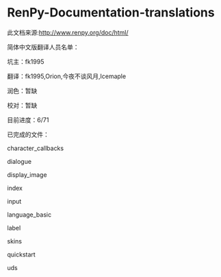 RenPy-Documentation-translations
================================
此文档来源:http://www.renpy.org/doc/html/

简体中文版翻译人员名单：

坑主：fk1995

翻译：fk1995,Orion,今夜不谈风月,Icemaple

润色：暂缺

校对：暂缺


目前进度：6/71

已完成的文件：

character_callbacks

dialogue

display_image

index

input

language_basic

label

skins

quickstart

uds